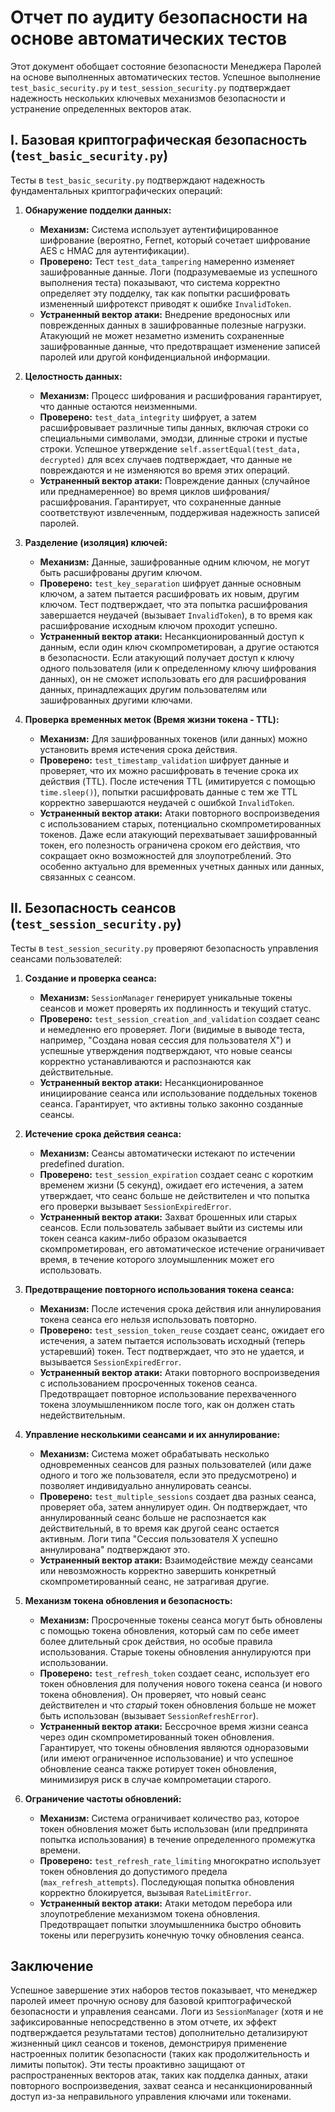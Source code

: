 # Отчет по аудиту безопасности на основе автоматических тестов

Этот документ обобщает состояние безопасности Менеджера Паролей на основе выполненных автоматических тестов. Успешное выполнение `test_basic_security.py` и `test_session_security.py` подтверждает надежность нескольких ключевых механизмов безопасности и устранение определенных векторов атак.

## I. Базовая криптографическая безопасность (`test_basic_security.py`)

Тесты в `test_basic_security.py` подтверждают надежность фундаментальных криптографических операций:

1.  **Обнаружение подделки данных:**
    *   **Механизм:** Система использует аутентифицированное шифрование (вероятно, Fernet, который сочетает шифрование AES с HMAC для аутентификации).
    *   **Проверено:** Тест `test_data_tampering` намеренно изменяет зашифрованные данные. Логи (подразумеваемые из успешного выполнения теста) показывают, что система корректно определяет эту подделку, так как попытки расшифровать измененный шифротекст приводят к ошибке `InvalidToken`.
    *   **Устраненный вектор атаки:** Внедрение вредоносных или поврежденных данных в зашифрованные полезные нагрузки. Атакующий не может незаметно изменить сохраненные зашифрованные данные, что предотвращает изменение записей паролей или другой конфиденциальной информации.

2.  **Целостность данных:**
    *   **Механизм:** Процесс шифрования и расшифрования гарантирует, что данные остаются неизменными.
    *   **Проверено:** `test_data_integrity` шифрует, а затем расшифровывает различные типы данных, включая строки со специальными символами, эмодзи, длинные строки и пустые строки. Успешное утверждение `self.assertEqual(test_data, decrypted)` для всех случаев подтверждает, что данные не повреждаются и не изменяются во время этих операций.
    *   **Устраненный вектор атаки:** Повреждение данных (случайное или преднамеренное) во время циклов шифрования/расшифрования. Гарантирует, что сохраненные данные соответствуют извлеченным, поддерживая надежность записей паролей.

3.  **Разделение (изоляция) ключей:**
    *   **Механизм:** Данные, зашифрованные одним ключом, не могут быть расшифрованы другим ключом.
    *   **Проверено:** `test_key_separation` шифрует данные основным ключом, а затем пытается расшифровать их новым, другим ключом. Тест подтверждает, что эта попытка расшифрования завершается неудачей (вызывает `InvalidToken`), в то время как расшифрование исходным ключом проходит успешно.
    *   **Устраненный вектор атаки:** Несанкционированный доступ к данным, если один ключ скомпрометирован, а другие остаются в безопасности. Если атакующий получает доступ к ключу одного пользователя (или к определенному ключу шифрования данных), он не сможет использовать его для расшифрования данных, принадлежащих другим пользователям или зашифрованных другими ключами.

4.  **Проверка временных меток (Время жизни токена - TTL):**
    *   **Механизм:** Для зашифрованных токенов (или данных) можно установить время истечения срока действия.
    *   **Проверено:** `test_timestamp_validation` шифрует данные и проверяет, что их можно расшифровать в течение срока их действия (TTL). После истечения TTL (имитируется с помощью `time.sleep()`), попытки расшифровать данные с тем же TTL корректно завершаются неудачей с ошибкой `InvalidToken`.
    *   **Устраненный вектор атаки:** Атаки повторного воспроизведения с использованием старых, потенциально скомпрометированных токенов. Даже если атакующий перехватывает зашифрованный токен, его полезность ограничена сроком его действия, что сокращает окно возможностей для злоупотреблений. Это особенно актуально для временных учетных данных или данных, связанных с сеансом.

## II. Безопасность сеансов (`test_session_security.py`)

Тесты в `test_session_security.py` проверяют безопасность управления сеансами пользователей:

1.  **Создание и проверка сеанса:**
    *   **Механизм:** `SessionManager` генерирует уникальные токены сеансов и может проверять их подлинность и текущий статус.
    *   **Проверено:** `test_session_creation_and_validation` создает сеанс и немедленно его проверяет. Логи (видимые в выводе теста, например, "Создана новая сессия для пользователя X") и успешные утверждения подтверждают, что новые сеансы корректно устанавливаются и распознаются как действительные.
    *   **Устраненный вектор атаки:** Несанкционированное инициирование сеанса или использование поддельных токенов сеанса. Гарантирует, что активны только законно созданные сеансы.

2.  **Истечение срока действия сеанса:**
    *   **Механизм:** Сеансы автоматически истекают по истечении predefined duration.
    *   **Проверено:** `test_session_expiration` создает сеанс с коротким временем жизни (5 секунд), ожидает его истечения, а затем утверждает, что сеанс больше не действителен и что попытка его проверки вызывает `SessionExpiredError`.
    *   **Устраненный вектор атаки:** Захват брошенных или старых сеансов. Если пользователь забывает выйти из системы или токен сеанса каким-либо образом оказывается скомпрометирован, его автоматическое истечение ограничивает время, в течение которого злоумышленник может его использовать.

3.  **Предотвращение повторного использования токена сеанса:**
    *   **Механизм:** После истечения срока действия или аннулирования токена сеанса его нельзя использовать повторно.
    *   **Проверено:** `test_session_token_reuse` создает сеанс, ожидает его истечения, а затем пытается использовать исходный (теперь устаревший) токен. Тест подтверждает, что это не удается, и вызывается `SessionExpiredError`.
    *   **Устраненный вектор атаки:** Атаки повторного воспроизведения с использованием просроченных токенов сеанса. Предотвращает повторное использование перехваченного токена злоумышленником после того, как он должен стать недействительным.

4.  **Управление несколькими сеансами и их аннулирование:**
    *   **Механизм:** Система может обрабатывать несколько одновременных сеансов для разных пользователей (или даже одного и того же пользователя, если это предусмотрено) и позволяет индивидуально аннулировать сеансы.
    *   **Проверено:** `test_multiple_sessions` создает два разных сеанса, проверяет оба, затем аннулирует один. Он подтверждает, что аннулированный сеанс больше не распознается как действительный, в то время как другой сеанс остается активным. Логи типа "Сессия пользователя X успешно аннулирована" подтверждают это.
    *   **Устраненный вектор атаки:** Взаимодействие между сеансами или невозможность корректно завершить конкретный скомпрометированный сеанс, не затрагивая другие.

5.  **Механизм токена обновления и безопасность:**
    *   **Механизм:** Просроченные токены сеанса могут быть обновлены с помощью токена обновления, который сам по себе имеет более длительный срок действия, но особые правила использования. Старые токены обновления аннулируются при использовании.
    *   **Проверено:** `test_refresh_token` создает сеанс, использует его токен обновления для получения нового токена сеанса (и нового токена обновления). Он проверяет, что новый сеанс действителен и что *старый* токен обновления больше не может быть использован (вызывает `SessionRefreshError`).
    *   **Устраненный вектор атаки:** Бессрочное время жизни сеанса через один скомпрометированный токен обновления. Гарантирует, что токены обновления являются одноразовыми (или имеют ограниченное использование) и что успешное обновление сеанса также ротирует токен обновления, минимизируя риск в случае компрометации старого.

6.  **Ограничение частоты обновлений:**
    *   **Механизм:** Система ограничивает количество раз, которое токен обновления может быть использован (или предпринята попытка использования) в течение определенного промежутка времени.
    *   **Проверено:** `test_refresh_rate_limiting` многократно использует токен обновления до допустимого предела (`max_refresh_attempts`). Последующая попытка обновления корректно блокируется, вызывая `RateLimitError`.
    *   **Устраненный вектор атаки:** Атаки методом перебора или злоупотребление механизмом токена обновления. Предотвращает попытки злоумышленника быстро обновить токены или перегрузить конечную точку обновления сеанса.

## Заключение

Успешное завершение этих наборов тестов показывает, что менеджер паролей имеет прочную основу для базовой криптографической безопасности и управления сеансами. Логи из `SessionManager` (хотя и не зафиксированные непосредственно в этом отчете, их эффект подтверждается результатами тестов) дополнительно детализируют жизненный цикл сеансов и токенов, демонстрируя применение настроенных политик безопасности (таких как продолжительность и лимиты попыток). Эти тесты проактивно защищают от распространенных векторов атак, таких как подделка данных, атаки повторного воспроизведения, захват сеанса и несанкционированный доступ из-за неправильного управления ключами или токенами.